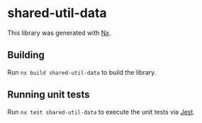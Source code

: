 # shared-util-data

This library was generated with [Nx](https://nx.dev).

## Building

Run `nx build shared-util-data` to build the library.

## Running unit tests

Run `nx test shared-util-data` to execute the unit tests via [Jest](https://jestjs.io).
